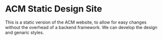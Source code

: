 ACM Static Design Site
======

This is a static version of the ACM website, to allow for easy changes without the
overhead of a backend framework. We can develop the design and genaric styles.
